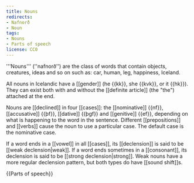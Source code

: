 ```yaml
---
title: Nouns
redirects:
- Nafnorð
- Noun
tags:
- Nouns
- Parts of speech
license: CC0
---
```


'''Nouns''' (''nafnorð'') are the class of words that contain objects, creatures, ideas and so on such as: car, human, leg, happiness, Iceland.

All nouns in Icelandic have a [[gender]] (he {{kk}}, she {{kvk}}, or it {{hk}}). They can exist both with and without the [[definite article]] (the "the") attached at the end.

Nouns are [[declined]] in four [[cases]]: the [[nominative]] {{nf}}, [[accusative]] {{þf}}, [[dative]] {{þgf}} and [[genitive]] {{ef}}, depending on what is happening to the word in the sentence. Different [[prepositions]] and [[verbs]] cause the noun to use a particular case. The default case is the nominative case.

If a word ends in a [[vowel]] in all [[cases]], its [[declension]] is said to be [[weak declension|weak]]. If a word ends sometimes in a [[consonant]], its declension is said to be [[strong declension|strong]]. Weak nouns have a more regular declension pattern, but both types do have [[sound shift]]s.

{{Parts of speech}}


